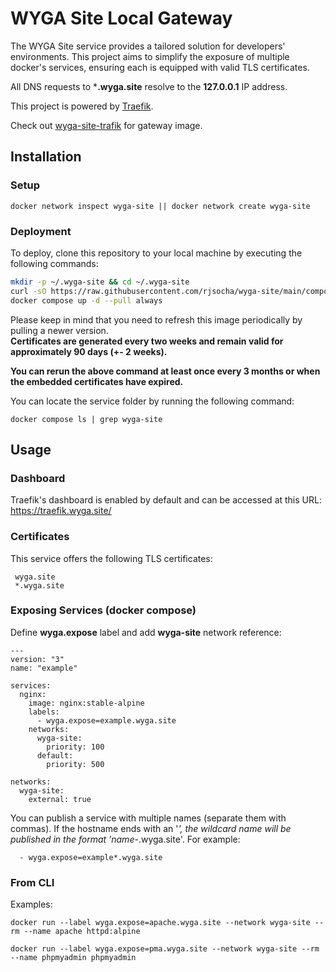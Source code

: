 # WYGA Site Local Gateway

The WYGA Site service provides a tailored solution for developers' environments. This project aims to simplify the exposure of multiple docker's services, ensuring each is equipped with valid TLS certificates.

All DNS requests to ***.wyga.site** resolve to the **127.0.0.1** IP address.

This project is powered by [Traefik](https://traefik.io/traefik/).

Check out [wyga-site-trafik](https://github.com/rjsocha/wyga-site-traefik) for gateway image.

## Installation

### Setup

  ```
  docker network inspect wyga-site || docker network create wyga-site
  ```

### Deployment

To deploy, clone this repository to your local machine by executing the following commands:

  ```bash
  mkdir -p ~/.wyga-site && cd ~/.wyga-site
  curl -sO https://raw.githubusercontent.com/rjsocha/wyga-site/main/compose.yaml
  docker compose up -d --pull always
  ```

Please keep in mind that you need to refresh this image periodically by pulling a newer version.\
**Certificates are generated every two weeks and remain valid for approximately 90 days (+- 2 weeks).**

**You can rerun the above command at least once every 3 months or when the embedded certificates have expired.**

You can locate the service folder by running the following command:

```
docker compose ls | grep wyga-site
```

## Usage

### Dashboard

  Traefik's dashboard is enabled by default and can be accessed at this URL: https://traefik.wyga.site/

### Certificates

  This service offers the following TLS certificates:

  ```
   wyga.site
   *.wyga.site
  ```

### Exposing Services (docker compose)

  Define **wyga.expose** label and add **wyga-site** network reference:

  ```
  ---
  version: "3"
  name: "example"

  services:
    nginx:
      image: nginx:stable-alpine
      labels:
        - wyga.expose=example.wyga.site
      networks:
        wyga-site:
          priority: 100
        default:
          priority: 500

  networks:
    wyga-site:
      external: true
  ```

  You can publish a service with multiple names (separate them with commas). If the hostname ends with an '*', the wildcard name will be published in the format 'name-*.wyga.site'. For example:

```
  - wyga.expose=example*.wyga.site
```

### From CLI

  Examples:

  ```
  docker run --label wyga.expose=apache.wyga.site --network wyga-site --rm --name apache httpd:alpine
  ```

  ```
  docker run --label wyga.expose=pma.wyga.site --network wyga-site --rm --name phpmyadmin phpmyadmin
  ```
